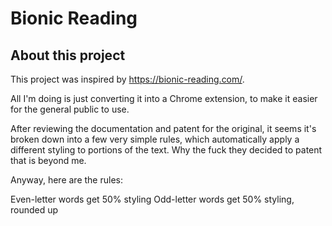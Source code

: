 # Bionic Reading

## About this project

This project was inspired by https://bionic-reading.com/.

All I'm doing is just converting it into a Chrome extension, to make it easier for the general public to use.

After reviewing the documentation and patent for the original, it seems it's broken down into a few very simple rules, which automatically apply a different styling to portions of the text.
Why the fuck they decided to patent that is beyond me.

Anyway, here are the rules:

Even-letter words get 50% styling
Odd-letter words get 50% styling, rounded up
